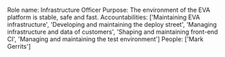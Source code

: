Role name: Infrastructure Officer 
Purpose: The environment of the EVA platform is stable, safe and fast. 
Accountabilities: ['Maintaining EVA infrastructure', 'Developing and maintaining the deploy street', 'Managing infrastructure and data of customers', 'Shaping and maintaining front-end CI', 'Managing and maintaining the test environment'] 
People: ['Mark Gerrits']